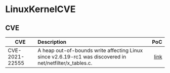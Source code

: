 # LinuxKernelCVE
## CVE

| CVE | Description | PoC |
|---|:---|---:|
|CVE-2021-22555 | A heap out-of-bounds write affecting Linux since v2.6.19-rc1 was discovered in net/netfilter/x_tables.c.  |[link](https://github.com/google/security-research/blob/master/pocs/linux/cve-2021-22555/writeup.md)|

